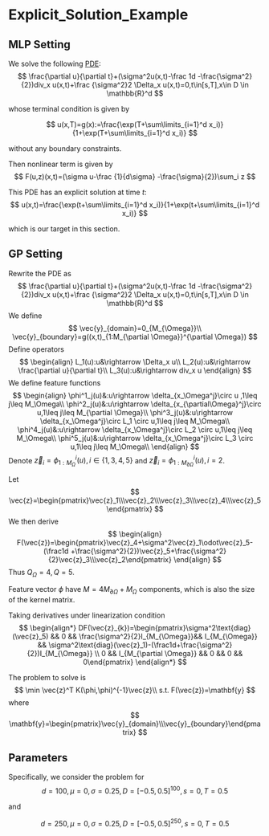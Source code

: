 # Explicit_Solution_Example

## MLP Setting

We solve the following [PDE](https://arxiv.org/abs/1708.03223):
$$
\frac{\partial u}{\partial t}+(\sigma^2u(x,t)-\frac 1d -\frac{\sigma^2}{2})div_x u(x,t)+\frac {\sigma^2}2 \Delta_x u(x,t)=0,t\in[s,T],x\in D \in \mathbb{R}^d
$$

whose terminal condition is given by

$$
u(x,T)=g(x):=\frac{\exp(T+\sum\limits_{i=1}^d x_i)}{1+\exp(T+\sum\limits_{i=1}^d x_i)}
$$

without any boundary constraints.



Then nonlinear term is given by
$$
F(u,z)(x,t)=(\sigma u-\frac {1}{d\sigma} -\frac{\sigma}{2})\sum_i z
$$


This PDE has an explicit solution at time $t$:
$$
u(x,t)=\frac{\exp(t+\sum\limits_{i=1}^d x_i)}{1+\exp(t+\sum\limits_{i=1}^d x_i)}
$$

which is our target in this section.

## GP Setting

Rewrite the PDE as
$$
\frac{\partial u}{\partial t}+(\sigma^2u(x,t)-\frac 1d -\frac{\sigma^2}{2})div_x u(x,t)+\frac {\sigma^2}2 \Delta_x u(x,t)=0,t\in[s,T],x\in D \in \mathbb{R}^d
$$
We define
$$
\vec{y}_{domain}=0_{M_{\Omega}}\\
\vec{y}_{boundary}=g((x,t)_{1:M_{\partial \Omega}}^{\partial \Omega})
$$
Define operators
$$
\begin{align}
L_1(u):u&\rightarrow \Delta_x u\\
L_2(u):u&\rightarrow \frac{\partial u}{\partial t}\\
L_3(u):u&\rightarrow div_x u
\end{align}
$$
We define feature functions
$$
\begin{align}
\phi^1_j(u)&:u\rightarrow \delta_{x_\Omega^j}\circ u ,1\leq j\leq M_\Omega\\
\phi^2_j(u)&:u\rightarrow \delta_{x_{\partial\Omega}^j}\circ u,1\leq j\leq M_{\partial \Omega}\\
\phi^3_j(u)&:u\rightarrow \delta_{x_\Omega^j}\circ L_1 \circ u,1\leq j\leq M_\Omega\\
\phi^4_j(u)&:u\rightarrow \delta_{x_\Omega^j}\circ L_2 \circ u,1\leq j\leq M_\Omega\\
\phi^5_j(u)&:u\rightarrow \delta_{x_\Omega^j}\circ L_3 \circ u,1\leq j\leq M_\Omega\\
\end{align}
$$
Denote $\vec{z}_i=\phi^i_{1:M_\Omega}(u),i\in\{1,3,4,5\}$ and $\vec{z}_i=\phi^i_{1:M_{\partial \Omega}}(u),i=2$.

Let 
$$
\vec{z}=\begin{pmatrix}\vec{z}_1\\\vec{z}_2\\\vec{z}_3\\\vec{z}_4\\\vec{z}_5\end{pmatrix}
$$
We then derive
$$
\begin{align}
F(\vec{z})=\begin{pmatrix}\vec{z}_4+\sigma^2\vec{z}_1\odot\vec{z}_5-(\frac1d +\frac{\sigma^2}{2})\vec{z}_5+\frac{\sigma^2}{2}\vec{z}_3\\\vec{z}_2\end{pmatrix}
\end{align}
$$
Thus $Q_\Omega=4, Q=5$. 

Feature vector $\phi$ have $M=4M_{\partial \Omega}+ M_{\Omega}$ components, which is also the size of the kernel matrix.

Taking derivatives under linearization condition
$$
\begin{align*}
DF(\vec{z}_{k})=\begin{pmatrix}\sigma^2\text{diag}(\vec{z}_5) && 0 && \frac{\sigma^2}{2}I_{M_{\Omega}}&& I_{M_{\Omega}} && \sigma^2\text{diag}(\vec{z}_1)-(\frac1d+\frac{\sigma^2}{2})I_{M_{\Omega}} \\
0 && I_{M_{\partial \Omega}} && 0 && 0 && 0\end{pmatrix}
\end{align*}
$$

The problem to solve is
$$
\min \vec{z}^T K(\phi,\phi)^{-1}\vec{z}\\
s.t. F(\vec{z})=\mathbf{y}
$$
where
$$
\mathbf{y}=\begin{pmatrix}\vec{y}_{domain}\\\vec{y}_{boundary}\end{pmatrix}
$$

## Parameters

Specifically, we consider the problem for
$$
d=100, \mu=0, \sigma=0.25, D=[-0.5,0.5]^{100}, s=0, T=0.5
$$

and

$$
d=250, \mu=0, \sigma=0.25, D=[-0.5,0.5]^{250}, s=0, T=0.5
$$